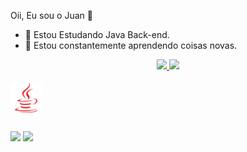 Oii, Eu sou o Juan 👋

- 🔭 Estou Estudando Java Back-end.
- 🌱 Estou constantemente aprendendo coisas novas.

<div align="center">
  <a href="https://github.com/JuanLeitte">
  <img height="150em" src="https://github-readme-stats.vercel.app/api?username=JuanLeitte&show_icons=true&theme=dracula&include_all_commits=true&count_private=true"/>
  <img height="150em" src="https://github-readme-stats.vercel.app/api/top-langs/?username=JuanLeitte&layout=compact&langs_count=7&theme=dracula"/>
</div>
  
  <div style="display: inline_block"><br>
  <img align="center" alt="Juan-Java" height="50" width="50" src="https://raw.githubusercontent.com/devicons/devicon/master/icons/java/java-plain.svg">
</div>
  
  ##
 
<div> 
  <a href="https://www.instagram.com/juan_lreis/" target="_blank"><img src="https://img.shields.io/badge/-Instagram-%23E4405F?style=for-the-badge&logo=instagram&logoColor=white" target="_blank"></a>
  <a href="https://www.linkedin.com/in/juan-reis-048406221" target="_blank"><img src="https://img.shields.io/badge/-LinkedIn-%230077B5?style=for-the-badge&logo=linkedin&logoColor=white" target="_blank"></a>  
</div>

